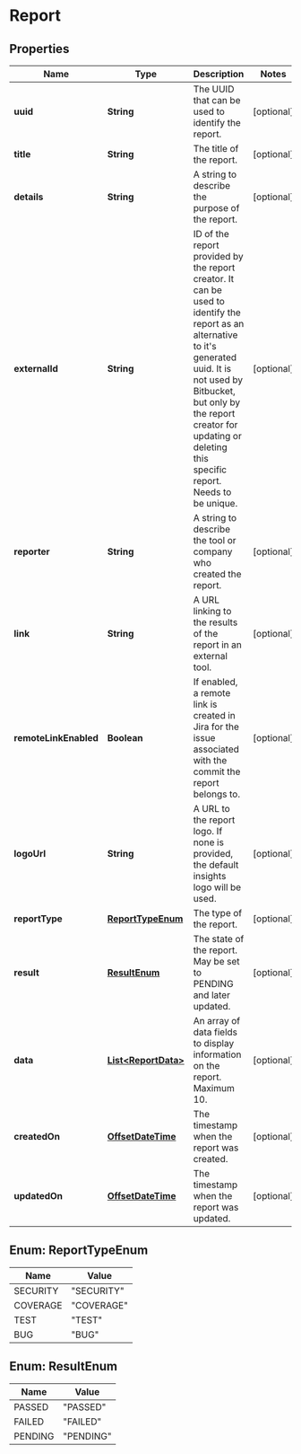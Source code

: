 # Report

## Properties
Name | Type | Description | Notes
------------ | ------------- | ------------- | -------------
**uuid** | **String** | The UUID that can be used to identify the report. |  [optional]
**title** | **String** | The title of the report. |  [optional]
**details** | **String** | A string to describe the purpose of the report. |  [optional]
**externalId** | **String** | ID of the report provided by the report creator. It can be used to identify the report as an alternative to it&#x27;s generated uuid. It is not used by Bitbucket, but only by the report creator for updating or deleting this specific report. Needs to be unique. |  [optional]
**reporter** | **String** | A string to describe the tool or company who created the report. |  [optional]
**link** | **String** | A URL linking to the results of the report in an external tool. |  [optional]
**remoteLinkEnabled** | **Boolean** | If enabled, a remote link is created in Jira for the issue associated with the commit the report belongs to. |  [optional]
**logoUrl** | **String** | A URL to the report logo. If none is provided, the default insights logo will be used. |  [optional]
**reportType** | [**ReportTypeEnum**](#ReportTypeEnum) | The type of the report. |  [optional]
**result** | [**ResultEnum**](#ResultEnum) | The state of the report. May be set to PENDING and later updated. |  [optional]
**data** | [**List&lt;ReportData&gt;**](ReportData.md) | An array of data fields to display information on the report. Maximum 10. |  [optional]
**createdOn** | [**OffsetDateTime**](OffsetDateTime.md) | The timestamp when the report was created. |  [optional]
**updatedOn** | [**OffsetDateTime**](OffsetDateTime.md) | The timestamp when the report was updated. |  [optional]

<a name="ReportTypeEnum"></a>
## Enum: ReportTypeEnum
Name | Value
---- | -----
SECURITY | &quot;SECURITY&quot;
COVERAGE | &quot;COVERAGE&quot;
TEST | &quot;TEST&quot;
BUG | &quot;BUG&quot;

<a name="ResultEnum"></a>
## Enum: ResultEnum
Name | Value
---- | -----
PASSED | &quot;PASSED&quot;
FAILED | &quot;FAILED&quot;
PENDING | &quot;PENDING&quot;
